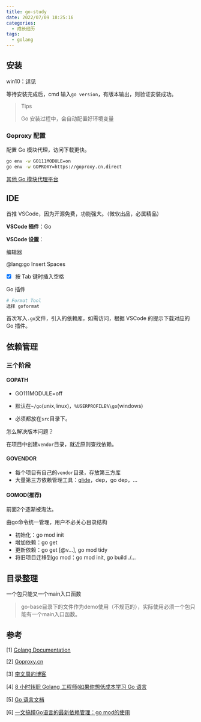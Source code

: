```yaml
---
title: go-study
date: 2022/07/09 18:25:16
categories:
  - 成长经历
tags:
  - golang
---
```


## 安装

win10：[详见](https://golang.google.cn/dl/)

等待安装完成后，cmd 输入`go version`，有版本输出，则验证安装成功。

> Tips
>
> Go 安装过程中，会自动配置好环境变量

### Goproxy 配置

配置 Go 模块代理，访问下载更快。

```sh
go env -w GO111MODULE=on
go env -w GOPROXY=https://goproxy.cn,direct
```

[其他 Go 模块代理平台](https://goproxy.io/zh/)

## IDE

首推 VSCode，因为开源免费，功能强大。（微软出品，必属精品）

**VSCode 插件**：Go

**VSCode 设置**：

编辑器

@lang:go Insert Spaces

- [x] 按 Tab 键时插入空格

Go 插件

```sh
# Format Tool
选择 goformat
```

首次写入`.go`文件，引入的依赖库，如需访问，根据 VSCode 的提示下载对应的 Go 插件。

## 依赖管理

### 三个阶段

#### GOPATH

- GO111MODULE=off

- 默认在`~/go`(unix,linux)，`%USERPROFILE%\go`(windows)

- 必须都放在`src`目录下。

怎么解决版本问题？

在项目中创建`vendor`目录，就近原则查找依赖。

#### GOVENDOR

- 每个项目有自己的`vendor`目录，存放第三方库
- 大量第三方依赖管理工具：[glide](https://github.com/Masterminds/glide)，dep，go dep，...

#### GOMOD(推荐)

前面2个逐渐被淘汰。

由go命令统一管理，用户不必关心目录结构

- 初始化：go mod init
- 增加依赖：go get
- 更新依赖：go get [@v...], go mod tidy
- 将旧项目迁移到go mod：go mod init, go build ./...

## 目录整理

一个包只能又一个main入口函数

> go-base目录下的文件作为demo使用（不规范的），实际使用必须一个包只能有一个main入口函数。

## 参考

[1] [Golang Documentation](https://golang.google.cn/doc/)

[2] [Goproxy.cn](https://goproxy.cn/)

[3] [李文周的博客](https://www.liwenzhou.com/posts/Go/golang-menu/)

[4] [8 小时转职 Golang 工程师(如果你想低成本学习 Go 语言](https://www.bilibili.com/video/BV1gf4y1r79E?from=search&seid=14989564876573827402&spm_id_from=333.337.0.0)

[5] [Go 语言文档](https://www.topgoer.com/)

[6] [一文搞懂Go语言的最新依赖管理：go mod的使用](https://blog.csdn.net/Sihang_Xie/article/details/124851399)
